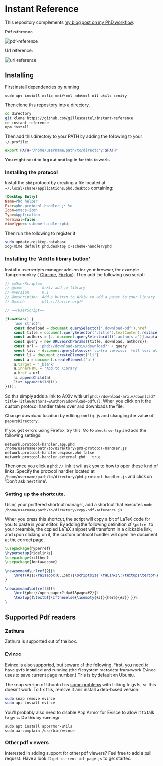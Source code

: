 # Instant Reference

This repository complements [my blog post on my PhD workflow](https://castel.dev/post/phd-workflow).

Pdf reference:

![pdf-reference](https://user-images.githubusercontent.com/7069691/162628728-099034c5-378b-421b-bbac-4cf35ab089aa.gif)

Url reference:

![url-reference](https://user-images.githubusercontent.com/7069691/162628882-309c98d0-5e66-4565-a9ed-a60975337317.gif)


## Installing 

First install dependencies by running

```
sudo apt install xclip exiftool xdotool x11-utils zenity
```

Then clone this repository into a directory.
```bash
cd directory
git clone https://github.com/gillescastel/instant-reference
cd instant-reference
npm install
```


Then add this directory to your PATH by adding the following to your `~/.profile`:
```bash
export PATH="/home/username/path/to/directory:$PATH"
```

You might need to log out and log in for this to work.

### Installing the protocol

Install the `phd` protocol by creating a file located at `~/.local/share/applications/phd.desktop` containing:

```ini
[Desktop Entry]
Name=Phd helper
Exec=phd-protocol-handler.js %u
Icon=emacs-icon
Type=Application
Terminal=false
MimeType=x-scheme-handler/phd;
```

Then run the following to register it
```bash
sudo update-desktop-database
xdg-mime default phd.desktop x-scheme-handler/phd
```

### Installing the 'Add to library button'

Install a userscripts manager add-on for your browser, for example Tampermonkey (
[Chrome](https://chrome.google.com/webstore/detail/tampermonkey/dhdgffkkebhmkfjojejmpbldmpobfkfo?hl=en), [Firefox](https://addons.mozilla.org/en-US/firefox/addon/tampermonkey/)).
Then add the following userscript:
```javascript
// ==UserScript==
// @name         ArXiv add to library
// @version      0.1
// @description  Add a button to ArXiv to add a paper to your library
// @match        https://arxiv.org/*

// ==/UserScript==

(function() {
    'use strict';
    const download = document.querySelector('.download-pdf').href
    const title = document.querySelector('.title').textContent.replace(/^Title:/, '')
    const authors = [...document.querySelectorAll('.authors a')].map(a => a.textContent)
    const query = new URLSearchParams({title, download, authors});
    const url = 'phd://download-arxiv/download?' + query
    const list = document.querySelector('.extra-services .full-text ul')
    const li = document.createElement('li')
    const a = document.createElement('a')
    a.target = '_blank'
    a.innerHTML = 'Add to library'
    a.href = url
    li.appendChild(a)
    list.appendChild(li)
})();
```

So this simply adds a link to ArXiv with url `phd://download-arxiv/download?title=Title&authors=&Authors&download=pdfUrl`. When you click on it the custom protocol handler takes over and downloads the file.

Change download location by editing `config.js` and changing the value of `papersDirectory`.

If you get errors using Firefox, try this.
Go to `about:config` and add the following settings:

```
network.protocol-handler.app.phd	/home/username/path/to/directory/phd-protocol-handler.js	
network.protocol-handler.expose.phd	false	
network.protocol-handler.external.phd	true
```

Then once you click a `phd://` link it will ask you to how to open these kind of links. Specify the protocol handler located at `/home/username/path/to/directory/phd-protocol-handler.js` and click on 'Don't ask next time'.


### Setting up the shortcuts.

Using your proffered shortcut manager, add a shortcut that executes 
`node /home/username/path/to/directory/copy-pdf-reference.js`.

When you press this shortcut, the script will copy a bit of LaTeX code for you to paste in your editor.
By adding the following definition of `\pdfref` to your preamble, the copied LaTeX snippet will transform in a clickable link, and upon clicking on it, the custom protocol handler will open the document at the correct page.

```tex
\usepackage{hyperref}
\hypersetup{hidelinks}
\usepackage{xifthen}
\usepackage{fontawesome}

\newcommand\urlref[2]{%
    \href{#1}{\raisebox{0.15ex}{\scriptsize \faLink}\:\textup{\textbf{#2}}}%
}

\newcommand\pdfref[3]{%
    \href{phd://open-paper?id=#1&page=#2}{%
    \textup{[\textbf{\ifthenelse{\isempty{#3}}{here}{#3}}]}}%
}
```


## Supported Pdf readers

### Zathura

Zathura is supported out of the box.

### Evince

Evince is also supported, but beware of the following.
First, you need to have gvfs installed and running (the filesystem metadata framework Evince uses to save current page number.) This is by default on Ubuntu.

The snap version of Ubuntu has [some problems](https://gitlab.gnome.org/GNOME/evince/-/issues/1642#note_1409663) with talking to gvfs, so this doesn't work. To fix this, remove it and install a deb-based version:

```bash
sudo snap remove evince
sudo apt install evince
```

You'll probably also need to disable App Armor for Evince to allow it to talk to gvfs. Do this by running:

```
sudo apt install apparmor-utils
sudo aa-complain /usr/bin/evince
```

### Other pdf viewers

Interested in adding support for other pdf viewers? Feel free to add a pull request. Have a look at `get-current-pdf-page.js` to get started.

